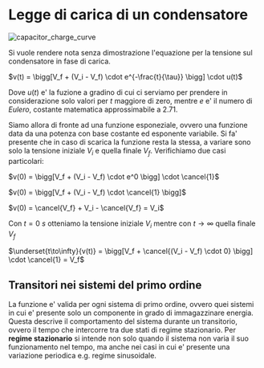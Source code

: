 # Legge di carica di un condensatore  

![capacitor_charge_curve](https://github.com/dennyb87/elettrotecnica-serale/assets/7195133/297bb7c1-ad26-4315-945b-49e8cde2b495)  

Si vuole rendere nota senza dimostrazione l'equazione per la tensione sul condensatore in fase di carica.  

$v(t) = \bigg[V_f + (V_i - V_f) \cdot e^{-\frac{t}{\tau}} \bigg] \cdot u(t)$  

Dove $u(t)$ e' la fuzione a gradino di cui ci serviamo per prendere in considerazione solo valori per $t$ maggiore di zero, mentre $e$ e' il numero di *Eulero*, costante matematica approssimabile a $2.71$.  

Siamo allora di fronte ad una funzione esponeziale, ovvero una funzione data da una potenza con base costante ed esponente variabile. Si fa' presente che in caso di scarica la funzione resta la stessa, a variare sono solo la tensione iniziale $V_i$ e quella finale $V_f$. Verifichiamo due casi particolari:  

$v(0) = \bigg[V_f + (V_i - V_f) \cdot e^0 \bigg] \cdot \cancel{1}$  

$v(0) = \bigg[V_f + (V_i - V_f) \cdot \cancel{1} \bigg]$  

$v(0) = \cancel{V_f} + V_i - \cancel{V_f} = V_i$  

Con $t = 0\ s$ otteniamo la tensione iniziale $V_i$ mentre con $t\to\infty$ quella finale $V_f$  

$\underset{t\to\infty}{v(t)} = \bigg[V_f + \cancel{(V_i - V_f) \cdot 0} \bigg] \cdot \cancel{1} = V_f$   

## Transitori nei sistemi del primo ordine  

La funzione e' valida per ogni sistema di primo ordine, ovvero quei sistemi in cui e' presente solo un componente in grado di immagazzinare energia. Questa descrive il comportamento del sistema durante un transitorio, ovvero il tempo che intercorre tra due stati di regime stazionario. Per **regime stazionario** si intende non solo quando il sistema non varia il suo funzionamento nel tempo, ma anche nei casi in cui e' presente una variazione periodica e.g. regime sinusoidale.  
